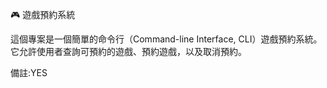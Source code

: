 🎮 遊戲預約系統

這個專案是一個簡單的命令行（Command-line Interface, CLI）遊戲預約系統。它允許使用者查詢可預約的遊戲、預約遊戲，以及取消預約。

<!--

✨ 功能特色

    查詢可預約遊戲：使用者可以查詢目前沒有被預約的遊戲列表。

    預約遊戲：可以為特定的遊戲進行預約。

    取消預約：可以取消自己預約過的遊戲。

🚀 如何執行專案

版本 1：使用 Python 字典 (games_dict.py)

這個版本使用 Python 內建的字典（Dictionary）來儲存遊戲預約狀態，適合快速測試和理解基礎的資料操作。

    環境需求：

        Python 3.x

    執行方式：

        直接在終端機中執行以下指令：
        Bash

        python games_dict.py

        執行後，系統會提示你輸入訊息來進行操作。

版本 2：使用 SQLite 資料庫 (games_sqlite.py)

這個版本透過 SQLite 資料庫來持久化儲存遊戲預約資訊，即使程式關閉後資料也不會遺失。這展示了如何將應用程式與資料庫整合。

    環境需求：

        Python 3.x

        備註：Python 3.x 已內建 sqlite3 函式庫，因此無需額外安裝。

    執行方式：

        直接在終端機中執行以下指令：
        Bash

python games_sqlite.py

首次執行會自動建立一個名為 game.db 的資料庫檔案。

執行後，系統會提示你輸入訊息來進行操作。

---

-->

備註:YES

<!--

README.md 撰寫小提醒

    標題：使用簡潔有力的標題，並加上 emoji（如 🎮）來吸引眼球。

    簡介：用一兩句話說明專案的核心目的。例如：「這是一個遊戲預約系統，用來練習資料結構和資料庫操作。」

    功能特色：列出專案的主要功能，使用條列式清單（bullet points）會更清晰。

    技術棧 (Tech Stack)：這點在你的兩個版本中特別重要。清楚說明每個版本使用的核心技術（Python 字典 vs. SQLite 資料庫），這能讓看的人馬上理解兩者的差異和目的。

    如何執行：這部分要提供清晰的執行步驟，包含所需的環境（例如 Python 版本）和具體的終端機指令。

    README 的目的：一個好的 README.md 不僅是程式碼的說明書，也是你展示作品的方式。它讓專案看起來更專業、更完整，即使是 side project 也一樣。

-->
